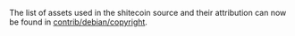 The list of assets used in the shitecoin source and their attribution can now be found in [contrib/debian/copyright](../contrib/debian/copyright).
